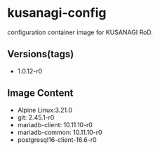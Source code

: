 # kusanagi-config

configuration container image for KUSANAGI RoD.

## Versions(tags)
- 1.0.12-r0

## Image Content
- Alpine Linux:3.21.0
- git: 2.45.1-r0
- mariadb-client: 10.11.10-r0
- mariadb-common: 10.11.10-r0
- postgresql16-client-16.6-r0

